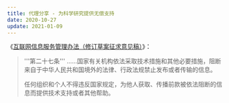 ```yaml
---
title: 代理分享 - 为科学研究提供无偿支持
date: 2020-10-27
update: 2021-01-09
---
```

《[互联网信息服务管理办法（修订草案征求意见稿）](http://www.cac.gov.cn/2021-01/08/c_1611676476075132.htm)》：

> '''第二十七条''' ……国家有关机构依法采取技术措施和其他必要措施，阻断来自于中华人民共和国境外的法律、行政法规禁止发布或者传输的信息。
>
>任何组织和个人不得违反国家规定，为他人获取、传播前款被依法阻断的信息而提供技术支持或者其他帮助。

